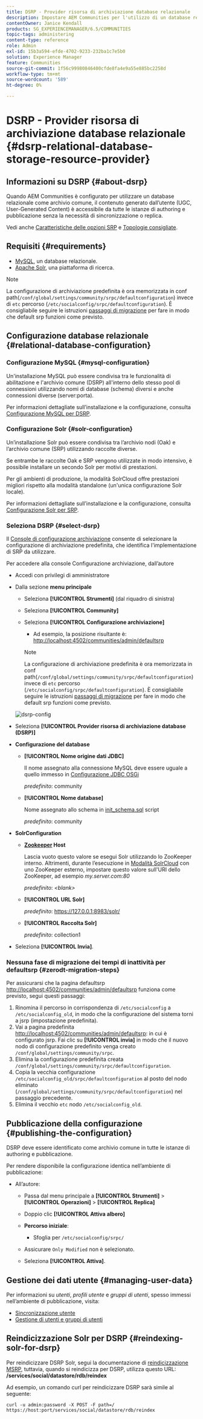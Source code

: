 ```yaml
---
title: DSRP - Provider risorsa di archiviazione database relazionale
description: Impostare AEM Communities per l'utilizzo di un database relazionale come archivio comune
contentOwner: Janice Kendall
products: SG_EXPERIENCEMANAGER/6.5/COMMUNITIES
topic-tags: administering
content-type: reference
role: Admin
exl-id: 15b3a594-efde-4702-9233-232ba1c7e5b0
solution: Experience Manager
feature: Communities
source-git-commit: 1f56c99980846400cfde8fa4e9a55e885bc2258d
workflow-type: tm+mt
source-wordcount: '589'
ht-degree: 0%

---
```


# DSRP - Provider risorsa di archiviazione database relazionale {#dsrp-relational-database-storage-resource-provider}

## Informazioni su DSRP {#about-dsrp}

Quando AEM Communities è configurato per utilizzare un database relazionale come archivio comune, il contenuto generato dall’utente (UGC, User-Generated Content) è accessibile da tutte le istanze di authoring e pubblicazione senza la necessità di sincronizzazione o replica.

Vedi anche [Caratteristiche delle opzioni SRP](working-with-srp.md#characteristics-of-srp-options) e [Topologie consigliate](topologies.md).

## Requisiti {#requirements}

* [MySQL](#mysql-configuration), un database relazionale.
* [Apache Solr](#solr-configuration), una piattaforma di ricerca.

>[!NOTE]
>
>La configurazione di archiviazione predefinita è ora memorizzata in conf path(`/conf/global/settings/community/srpc/defaultconfiguration`) invece di `etc` percorso (`/etc/socialconfig/srpc/defaultconfiguration`). È consigliabile seguire le istruzioni [passaggi di migrazione](#zerodt-migration-steps) per fare in modo che default srp funzioni come previsto.

## Configurazione database relazionale {#relational-database-configuration}

### Configurazione MySQL {#mysql-configuration}

Un&#39;installazione MySQL può essere condivisa tra le funzionalità di abilitazione e l&#39;archivio comune (DSRP) all&#39;interno dello stesso pool di connessioni utilizzando nomi di database (schema) diversi e anche connessioni diverse (server:porta).

Per informazioni dettagliate sull’installazione e la configurazione, consulta [Configurazione MySQL per DSRP](dsrp-mysql.md).

### Configurazione Solr {#solr-configuration}

Un’installazione Solr può essere condivisa tra l’archivio nodi (Oak) e l’archivio comune (SRP) utilizzando raccolte diverse.

Se entrambe le raccolte Oak e SRP vengono utilizzate in modo intensivo, è possibile installare un secondo Solr per motivi di prestazioni.

Per gli ambienti di produzione, la modalità SolrCloud offre prestazioni migliori rispetto alla modalità standalone (un&#39;unica configurazione Solr locale).

Per informazioni dettagliate sull’installazione e la configurazione, consulta [Configurazione Solr per SRP](solr.md).

### Seleziona DSRP {#select-dsrp}

Il [Console di configurazione archiviazione](srp-config.md) consente di selezionare la configurazione di archiviazione predefinita, che identifica l&#39;implementazione di SRP da utilizzare.

Per accedere alla console Configurazione archiviazione, dall’autore

* Accedi con privilegi di amministratore
* Dalla sezione **menu principale**

   * Seleziona **[!UICONTROL Strumenti]** (dal riquadro di sinistra)
   * Seleziona **[!UICONTROL Community]**
   * Seleziona **[!UICONTROL Configurazione archiviazione]**

      * Ad esempio, la posizione risultante è: [http://localhost:4502/communities/admin/defaultsrp](http://localhost:4502/communities/admin/defaultsrp)

     >[!NOTE]
     >
     >La configurazione di archiviazione predefinita è ora memorizzata in conf path(`/conf/global/settings/community/srpc/defaultconfiguration`) invece di `etc` percorso (`/etc/socialconfig/srpc/defaultconfiguration`). È consigliabile seguire le istruzioni [passaggi di migrazione](#zerodt-migration-steps) per fare in modo che default srp funzioni come previsto.

  ![dsrp-config](assets/dsrp-config.png)

* Seleziona **[!UICONTROL Provider risorsa di archiviazione database (DSRP)]**
* **Configurazione del database**

   * **[!UICONTROL Nome origine dati JDBC]**

     Il nome assegnato alla connessione MySQL deve essere uguale a quello immesso in [Configurazione JDBC OSGi](dsrp-mysql.md#configurejdbcconnections)

     *predefinito*: community

   * **[!UICONTROL Nome database]**

     Nome assegnato allo schema in [init_schema.sql](dsrp-mysql.md#obtain-the-sql-script) script

     *predefinito*: community

* **SolrConfiguration**

   * **[Zookeeper](https://solr.apache.org/guide/6_6/using-zookeeper-to-manage-configuration-files.html) Host**

     Lascia vuoto questo valore se esegui Solr utilizzando lo ZooKeeper interno. Altrimenti, durante l’esecuzione in [Modalità SolrCloud](solr.md#solrcloud-mode) con uno ZooKeeper esterno, impostare questo valore sull&#39;URI dello ZooKeeper, ad esempio *my.server.com:80*

     *predefinito*: *&lt;blank>*

   * **[!UICONTROL URL Solr]**

     *predefinito*: https://127.0.0.1:8983/solr/

   * **[!UICONTROL Raccolta Solr]**

     *predefinito*: collection1

* Seleziona **[!UICONTROL Invia]**.

### Nessuna fase di migrazione dei tempi di inattività per defaultsrp {#zerodt-migration-steps}

Per assicurarsi che la pagina defaultsrp [http://localhost:4502/communities/admin/defaultsrp](http://localhost:4502/communities/admin/defaultsrp) funziona come previsto, segui questi passaggi:

1. Rinomina il percorso in corrispondenza di `/etc/socialconfig` a `/etc/socialconfig_old`, in modo che la configurazione del sistema torni a jsrp (impostazione predefinita).
1. Vai a pagina predefinita [http://localhost:4502/communities/admin/defaultsrp](http://localhost:4502/communities/admin/defaultsrp): in cui è configurato jsrp. Fai clic su **[!UICONTROL invia]** in modo che il nuovo nodo di configurazione predefinito venga creato `/conf/global/settings/community/srpc`.
1. Elimina la configurazione predefinita creata `/conf/global/settings/community/srpc/defaultconfiguration`.
1. Copia la vecchia configurazione `/etc/socialconfig_old/srpc/defaultconfiguration` al posto del nodo eliminato (`/conf/global/settings/community/srpc/defaultconfiguration`) nel passaggio precedente.
1. Elimina il vecchio `etc` nodo `/etc/socialconfig_old`.

## Pubblicazione della configurazione {#publishing-the-configuration}

DSRP deve essere identificato come archivio comune in tutte le istanze di authoring e pubblicazione.

Per rendere disponibile la configurazione identica nell’ambiente di pubblicazione:

* All’autore:

   * Passa dal menu principale a **[!UICONTROL Strumenti]** > **[!UICONTROL Operazioni]** > **[!UICONTROL Replica]**
   * Doppio clic **[!UICONTROL Attiva albero]**
   * **Percorso iniziale**:

      * Sfoglia per `/etc/socialconfig/srpc/`

   * Assicurare `Only Modified` non è selezionato.
   * Seleziona **[!UICONTROL Attiva]**.

## Gestione dei dati utente {#managing-user-data}

Per informazioni su *utenti*, *profili utente* e *gruppi di utenti*, spesso immessi nell’ambiente di pubblicazione, visita:

* [Sincronizzazione utente](sync.md)
* [Gestione di utenti e gruppi di utenti](users.md)

## Reindicizzazione Solr per DSRP {#reindexing-solr-for-dsrp}

Per reindicizzare DSRP Solr, segui la documentazione di [reindicizzazione MSRP](msrp.md#msrp-reindex-tool), tuttavia, quando si reindicizza per DSRP, utilizza questo URL: **/services/social/datastore/rdb/reindex**

Ad esempio, un comando curl per reindicizzare DSRP sarà simile al seguente:

```shell
curl -u admin:password -X POST -F path=/ https://host:port/services/social/datastore/rdb/reindex
```
